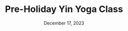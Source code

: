 ---
layout: event_layout
slug: "holiday-yin-yoga"
title: Pre-Holiday Yin Yoga Class
image: /assets/images/event_2.jpg
date: December 17, 2023
time: "4:15 - 5:30pm"
location: |
  Evergreen Wellness Studio, 1414 4th Street in San-Rafael, Suite 201 
location_details: |
  Located between Cafe del Soul and Burns Florist, take stairs up to the Evergreen Studio, street parking is available.
cost: $30 
summary: |
  Each event is created to inspire people to “pause” to slow down and turn their attention inward and to come back to what truly matters to them. Each month I collaborate with other female healers each with their own unique gift so we can explore different tools for finding the way back to our hearts and back to each other.
  All the events are for women only. The Yin Yoga classes are for women and men. Each event is priced differently, please check the specific event you like to attend for the correct price.
details: Wear comfortable clothes and dress in layers, all yoga props are available at the studio.
---